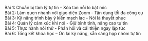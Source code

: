 Bài 1: Chuẩn bị tâm lý tự tin - Xóa tan nỗi lo bật mic  
Bài 2: Làm quen nhanh với giao diện Zoom - Tận dụng tối đa công cụ  
Bài 3: Kỹ năng trình bày ý kiến mạch lạc - Nói là thuyết phục  
Bài 4: Quản lý cảm xúc khi nói - Giữ bình tĩnh, nâng cao tự tin  
Bài 5: Thực hành nói thử - Phản hồi và cải thiện ngay lập tức  
Bài 6: Tổng kết khóa học – Ôn lại kỹ năng, sẵn sàng họp nhóm tự tin